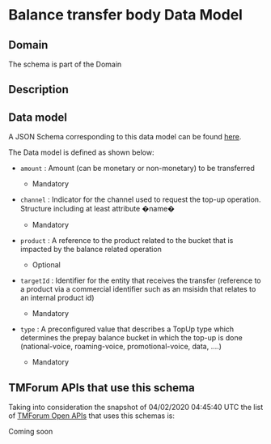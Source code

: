 # Balance transfer body Data Model

## Domain

The  schema is part of the  Domain

## Description



## Data model

A JSON Schema corresponding to this data model can be found
[here](https://github.com/tmforum-rand/schemas/blob/candidates/Customer/BalanceTransferBody.schema.json).

The Data model is defined as shown below:
- `amount` : Amount (can be monetary or non-monetary) to be transferred

  - Mandatory

- `channel` : Indicator for the channel used to request the top-up operation. Structure including at least attribute �name�

  - Mandatory

- `product` : A reference to the product related to the bucket that is impacted by the balance related operation

  - Optional

- `targetId` : Identifier for the entity that receives the transfer (reference to a product via a commercial identifier such as an msisidn that relates to an internal product id)

  - Mandatory

- `type` : A preconfigured value that describes a TopUp type which determines the prepay balance bucket in which the top-up is done (national-voice, roaming-voice, promotional-voice, data, ....)

  - Mandatory





## TMForum APIs that use this schema

Taking into consideration the snapshot of 04/02/2020 04:45:40 UTC the list of [TMForum Open APIs](https://www.tmforum.org/open-apis/) that uses this schemas is:

Coming soon